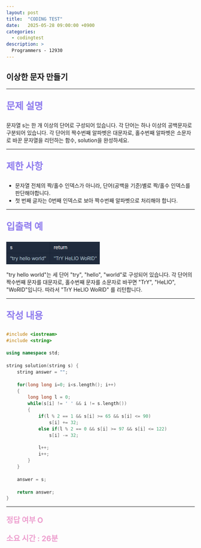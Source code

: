 ```yaml
---
layout: post
title:  "CODING TEST"
date:   2025-05-28 09:00:00 +0900
categories:
  - codingtest
description: >
  Programmers - 12930
---
```

## 이상한 문자 만들기

---

<p style = "color:#8f7cee; font-size:25px; font-weight:bold">
문제 설명
</p>

문자열 s는 한 개 이상의 단어로 구성되어 있습니다. 각 단어는 하나 이상의 공백문자로 구분되어 있습니다. 각 단어의 짝수번째 알파벳은 대문자로, 홀수번째 알파벳은 소문자로 바꾼 문자열을 리턴하는 함수, solution을 완성하세요.

---

<p style = "color:#8f7cee; font-size:25px; font-weight:bold">
제한 사항
</p>

- 문자열 전체의 짝/홀수 인덱스가 아니라, 단어(공백을 기준)별로 짝/홀수 인덱스를 판단해야합니다.
- 첫 번째 글자는 0번째 인덱스로 보아 짝수번째 알파벳으로 처리해야 합니다.

---

<p style = "color:#8f7cee; font-size:25px; font-weight:bold">
입출력 예
</p>

<img src = "../../assets/img/codingtest/12930.png" width = "250" height = "60">

"try hello world"는 세 단어 "try", "hello", "world"로 구성되어 있습니다. 각 단어의 짝수번째 문자를 대문자로, 홀수번째 문자를 소문자로 바꾸면 "TrY", "HeLlO", "WoRlD"입니다. 따라서 "TrY HeLlO WoRlD" 를 리턴합니다.

---

<p style = "color:#8f7cee; font-size:25px; font-weight:bold">
작성 내용
</p>

```C++
#include <iostream>
#include <string>

using namespace std;

string solution(string s) {
    string answer = "";
    
    for(long long i=0; i<s.length(); i++)
    {
        long long l = 0;
        while(s[i] != ' ' && i != s.length())
        {
            if(l % 2 == 1 && s[i] >= 65 && s[i] <= 90)
                s[i] += 32;
            else if(l % 2 == 0 && s[i] >= 97 && s[i] <= 122)
                s[i] -= 32;
            
            l++;
            i++;
        }     
    }
    
    answer = s;
    
    return answer;
}
```

---

<p style = "color:#ed9ece; font-size:20px; font-weight:bold">
정답 여부 O
</p>

<p style = "color:#ed9ece; font-size:20px; font-weight:bold">
소요 시간 : 26분
</p>

